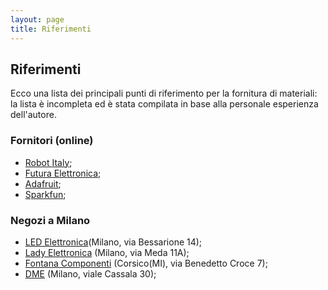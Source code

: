```yaml
---
layout: page
title: Riferimenti
---
```


## Riferimenti
Ecco una lista dei principali punti di riferimento per la fornitura di materiali: la lista è incompleta ed è stata compilata in base alla personale esperienza dell'autore.

### Fornitori (online)
* [Robot Italy](http://www.robot-italy.com/);
* [Futura Elettronica](http://www.futurashop.it/);
* [Adafruit](https://www.adafruit.com/);
* [Sparkfun](https://www.sparkfun.com/);

### Negozi a Milano
* [LED Elettronica](http://www.ledelettronica.com/)(Milano, via Bessarione 14);
* [Lady Elettronica](http://www.ladyelettronica.it/) (Milano, via Meda 11A);
* [Fontana Componenti](http://fontanacomponenti.it/) (Corsico(MI), via Benedetto Croce 7);
* [DME](http://www.dme.it/) (Milano, viale Cassala 30);

